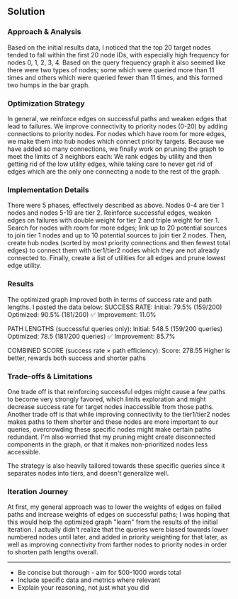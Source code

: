 ## Solution

### Approach & Analysis

Based on the initial results data, I noticed that the top 20 target nodes tended to fall within the first 20 node IDs, with especially high frequency for nodes 0, 1, 2, 3, 4. Based on the query frequency graph it also seemed like
there were two types of nodes; some which were queried more than 11 times and others which were queried fewer than 11 times, and this formed two humps in the bar graph.

### Optimization Strategy

In general, we reinforce edges on successful paths and weaken edges that lead to failures. We improve connectivity to priority nodes (0-20) by adding connections to priority nodes. For nodes which have room for more edges, we make them into hub nodes which connect priority targets. Because we have added so many connections, we finally work on pruning the graph to meet the limits of 3 neighbors each: We rank edges by utility and then getting rid of the low utility edges, while taking care to never get rid of edges which are the only one connecting a node to the rest of the graph.

### Implementation Details

There were 5 phases, effectively described as above. Nodes 0-4 are tier 1 nodes and nodes 5-19 are tier 2. Reinforce successful edges, weaken edges on failures with double weight for tier 2 and triple weight for tier 1. Search for nodes with room for more edges; link up to 20 potential sources to join tier 1 nodes and up to 10 potential sources to join tier 2 nodes. Then, create hub nodes (sorted by most priority connections and then fewest total edges) to
connect them with tier1/tier2 nodes which they are not already connected to. Finally, create a list of utilities for all edges and prune lowest edge utility.

### Results

The optimized graph improved both in terms of success rate and path lengths. I pasted the data below:
SUCCESS RATE:
Initial: 79.5% (159/200)
Optimized: 90.5% (181/200)
✅ Improvement: 11.0%

PATH LENGTHS (successful queries only):
Initial: 548.5 (159/200 queries)
Optimized: 78.5 (181/200 queries)
✅ Improvement: 85.7%

COMBINED SCORE (success rate × path efficiency):
Score: 278.55
Higher is better, rewards both success and shorter paths

### Trade-offs & Limitations

One trade off is that reinforcing successful edges might cause a few paths to become very strongly favored, which limits exploration and might decrease success rate for target nodes inaccessible from those paths. Another trade off is that while improving connectivity to the tier1/tier2 nodes makes paths to them shorter and these nodes are more important to our queries, overcrowding these specific nodes might make certain paths redundant. I'm also worried
that my pruning might create disconnected components in the graph, or that it makes non-prioritized nodes less accessible.

The strategy is also heavily tailored towards these specific queries since it separates nodes into tiers, and doesn't generalize well.

### Iteration Journey

At first, my general approach was to lower the weights of edges on failed paths and increase weights of edges
on successful paths; I was hoping that this would help the optimized graph "learn" from the results of the initial iteration. I actually didn't realize that the queries were biased towards lower numbered nodes until later, and added in priority weighting for that later, as well as improving connectivity
from farther nodes to priority nodes in order to shorten path lengths overall.

---

- Be concise but thorough - aim for 500-1000 words total
- Include specific data and metrics where relevant
- Explain your reasoning, not just what you did
